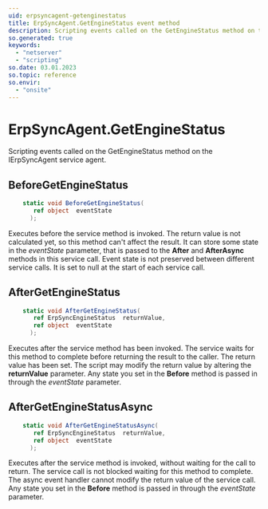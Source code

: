 ```yaml
---
uid: erpsyncagent-getenginestatus
title: ErpSyncAgent.GetEngineStatus event method
description: Scripting events called on the GetEngineStatus method on the ErpSyncAgent service agent.
so.generated: true
keywords:
  - "netserver"
  - "scripting"
so.date: 03.01.2023
so.topic: reference
so.envir:
  - "onsite"
---
```

# ErpSyncAgent.GetEngineStatus

Scripting events called on the <see cref='M:SuperOffice.CRM.Services.IErpSyncAgent.GetEngineStatus'>GetEngineStatus</see> method on the <see cref='IErpSyncAgent'>IErpSyncAgent</see>  service agent.

## BeforeGetEngineStatus
```cs
    static void BeforeGetEngineStatus(
       ref object  eventState
      );
```
Executes before the service method is invoked.
The return value is not calculated yet, so this method can't affect the result.
It can store some state in the *eventState* parameter, that is passed to the **After** and **AfterAsync** methods in this service call.
Event state is not preserved between different service calls. It is set to null at the start of each service call.
## AfterGetEngineStatus
```cs
    static void AfterGetEngineStatus(
       ref ErpSyncEngineStatus  returnValue,
       ref object  eventState
      );
```
Executes after the service method has been invoked. The service waits for this method to complete before returning the result to the caller.
The return value has been set. The script may modify the return value by altering the **returnValue** parameter.
Any state you set in the **Before** method is passed in through the *eventState* parameter.
## AfterGetEngineStatusAsync
```cs
    static void AfterGetEngineStatusAsync(
       ref ErpSyncEngineStatus  returnValue,
       ref object  eventState
      );
```
Executes after the service method is invoked, without waiting for the call to return.
The service call is not blocked waiting for this method to complete.
The async event handler cannot modify the return value of the service call.
Any state you set in the **Before** method is passed in through the *eventState* parameter.

